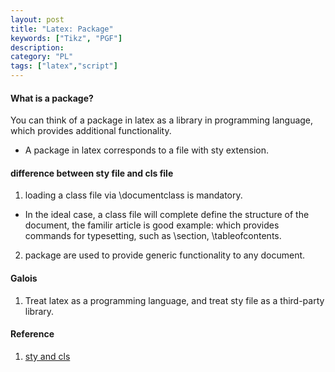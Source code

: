 ```yaml
---
layout: post
title: "Latex: Package"
keywords: ["Tikz", "PGF"]
description: 
category: "PL"
tags: ["latex","script"]
---
```


#### What is a package?
You can think of a package in latex as a library in programming language, which
provides additional functionality.

- A package in latex corresponds to a file with sty extension.


#### difference between sty file and cls file
1. loading a class file via \\documentclass is mandatory.
- In the ideal case, a class file will complete define the structure of the
  document, the familir article is good example: which provides commands for
  typesetting, such as \\section, \\tableofcontents.

2. package are used to provide generic functionality to any document.

#### Galois
1. Treat latex as a programming language, and treat sty file as a third-party library.

#### Reference
1. [sty and cls](http://dw.tug.org/pracjourn/2005-3/asknelly/nelly-sty-&-cls.pdf)
